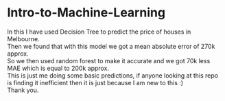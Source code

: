 # Intro-to-Machine-Learning
In this I have used Decision Tree to predict the price of houses in Melbourne.<br>
Then we found that with this model we got a mean absolute error of 270k approx. <br>
So we then used random forest to make it accurate and we got 70k less MAE which is equal to 200k approx.<br>
This is just me doing some basic predictions, if anyone looking at this repo is finding it inefficient then it is just because I am new to this :)<br>
Thank you.
